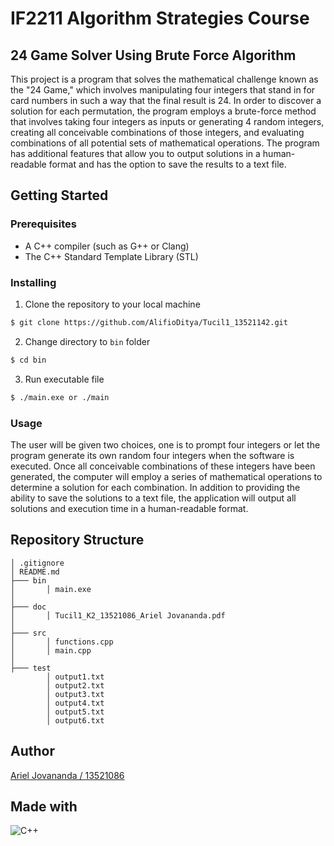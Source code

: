 # IF2211 Algorithm Strategies Course
## 24 Game Solver Using Brute Force Algorithm
This project is a program that solves the mathematical challenge known as the "24 Game," which involves manipulating four integers that stand in for card numbers in such a way that the final result is 24. In order to discover a solution for each permutation, the program employs a brute-force method that involves taking four integers as inputs or generating 4 random integers, creating all conceivable combinations of those integers, and evaluating combinations of all potential sets of mathematical operations. The program has additional features that allow you to output solutions in a human-readable format and has the option to save the results to a text file.

## Getting Started
### Prerequisites
- A C++ compiler (such as G++ or Clang)
- The C++ Standard Template Library (STL)

### Installing
1. Clone the repository to your local machine
``` bash
$ git clone https://github.com/AlifioDitya/Tucil1_13521142.git
```
2. Change directory to `bin` folder
``` bash
$ cd bin
```
3. Run executable file
``` bash
$ ./main.exe or ./main
```
### Usage
The user will be given two choices, one is to prompt four integers or let the program generate its own random four integers when the software is executed. Once all conceivable combinations of these integers have been generated, the computer will employ a series of mathematical operations to determine a solution for each combination. In addition to providing the ability to save the solutions to a text file, the application will output all solutions and execution time in a human-readable format.

## Repository Structure
```
│ .gitignore
│ README.md
├─── bin
│       │ main.exe
│
├─── doc
│       │ Tucil1_K2_13521086_Ariel Jovananda.pdf
│
├─── src
│       │ functions.cpp
│       │ main.cpp
│
├─── test
        │ output1.txt
        │ output2.txt
        │ output3.txt
        │ output4.txt
        │ output5.txt
        │ output6.txt
```

## Author
[Ariel Jovananda / 13521086](https://github.com/arieljovananda88)

## Made with
![C++](https://img.shields.io/badge/c++-%2300599C.svg?style=for-the-badge&logo=c%2B%2B&logoColor=white)


